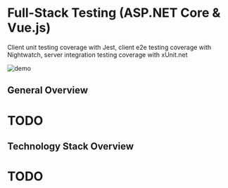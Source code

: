 # Full-Stack Testing (ASP.NET Core & Vue.js)
Client unit testing coverage with Jest, client e2e testing coverage with Nightwatch, server integration testing coverage with xUnit.net

![demo](https://j.gifs.com/vllpXr.gif)

## General Overview

# TODO

## Technology Stack Overview

# TODO
